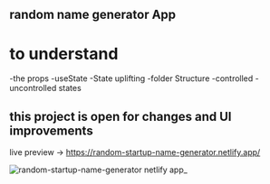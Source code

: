 ## random name generator App

# to understand 
-the props 
-useState
-State uplifting
-folder Structure
-controlled
-uncontrolled states


## this project is open for changes and UI improvements
live preview -> https://random-startup-name-generator.netlify.app/

![random-startup-name-generator netlify app_](https://user-images.githubusercontent.com/65903725/219960704-b8ffea32-c675-4af1-8e0b-138d7ab8eeb9.png)

